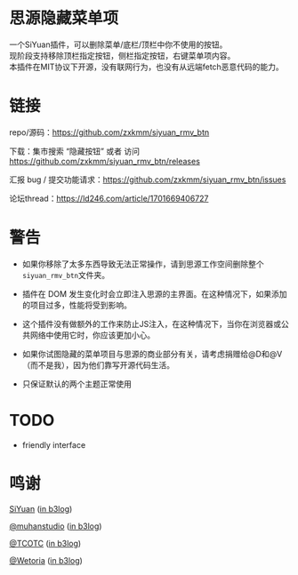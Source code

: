 # 思源隐藏菜单项

一个SiYuan插件，可以删除菜单/底栏/顶栏中你不使用的按钮。  
现阶段支持移除顶栏指定按钮，侧栏指定按钮，右键菜单项内容。     
本插件在MIT协议下开源，没有联网行为，也没有从远端fetch恶意代码的能力。  

# 链接
repo/源码：https://github.com/zxkmm/siyuan_rmv_btn  

下载：集市搜索 “隐藏按钮” 或者 访问 https://github.com/zxkmm/siyuan_rmv_btn/releases

汇报 bug / 提交功能请求：https://github.com/zxkmm/siyuan_rmv_btn/issues  

论坛thread：https://ld246.com/article/1701669406727  
# 警告

- 如果你移除了太多东西导致无法正常操作，请到思源工作空间删除整个``siyuan_rmv_btn``文件夹。

- 插件在 DOM 发生变化时会立即注入思源的主界面。在这种情况下，如果添加的项目过多，性能将受到影响。  

- 这个插件没有做额外的工作来防止JS注入，在这种情况下，当你在浏览器或公共网络中使用它时，你应该更加小心。  

- 如果你试图隐藏的菜单项目与思源的商业部分有关，请考虑捐赠给@D和@V（而不是我），因为他们靠写开源代码生活。  

- 只保证默认的两个主题正常使用  

# TODO
 - friendly interface  
# 鸣谢
[SiYuan](https://github.com/siyuan-note/siyuan)   ([in b3log](https://b3log.org/siyuan/))

[@muhanstudio](https://github.com/muhanstudio)   ([in b3log](https://ld246.com/member/muhanstudio))

[@TCOTC](https://github.com/TCOTC)   ([in b3log](https://ld246.com/member/a2930610542))

[@Wetoria](https://github.com/Wetoria)   ([in b3log](https://ld246.com/member/Wetoria))
